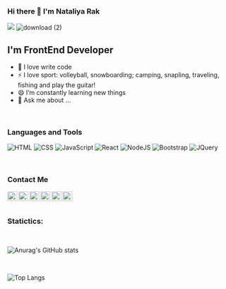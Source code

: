 ### Hi there 👋 I'm Nataliya Rak
![](https://komarev.com/ghpvc/?username=NataliRak)
![download (2)](https://user-images.githubusercontent.com/64411166/143388886-057b0857-9c8f-4b37-9461-5cf0b2801a87.gif)


## I'm FrontEnd Developer

- 💪 I love write code
- ⚡ I love sport: volleyball, snowboarding;  camping, snapling, traveling, fishing and play the guitar!
- 😄 I’m constantly learning new things
- 💬 Ask me about ...

<br />

### Languages and Tools
![HTML](https://img.shields.io/badge/-HTML5-090909?style=for-the-badge&logo=HTML&logoColor=47C5FB)
![CSS](https://img.shields.io/badge/-CSS3-090909?style=for-the-badge&logo=CSS&logoColor)
![JavaScript](https://img.shields.io/badge/-JavaScript-090909?style=for-the-badge&logo=JavaScript&logoColor)
![React](https://img.shields.io/badge/-React-090909?style=for-the-badge&logo=React&logoColor)
![NodeJS](https://img.shields.io/badge/-NodeJS-090909?style=for-the-badge&logo=NodeJs&logoColor=47C5FB)
![Bootstrap](https://img.shields.io/badge/-Bootstrap-090909?style=for-the-badge&logo=Bootstrap&logoColor)
![JQuery](https://img.shields.io/badge/-JQuery-090909?style=for-the-badge&logo=JQuery&logoColor)

<br />

### Contact Me

[<img align="left" alt="VladKalachev | LinkedIn" width="22px" src="https://cdn.jsdelivr.net/npm/simple-icons@v3/icons/linkedin.svg" />][linkedin]
[<img align="left" alt="VladKalachev | Instagram" width="22px" src="https://cdn.jsdelivr.net/npm/simple-icons@v3/icons/instagram.svg" />][instagram]
[<img align="left" alt="VladKalachev | VK" width="22px" src="https://cdn.jsdelivr.net/npm/simple-icons@v3/icons/facebook.svg" />][facebook]
[<img align="left" alt="VladKalachev | VK" width="22px" src="https://cdn.jsdelivr.net/npm/simple-icons@v3/icons/telegram.svg" />][telegram]
[<img align="left" alt="VladKalachev | VK" width="22px" src="https://cdn.jsdelivr.net/npm/simple-icons@v3/icons/whatsapp.svg" />][whatsapp]
[<img align="left" alt="VladKalachev | VK" width="22px" src="https://cdn.jsdelivr.net/npm/simple-icons@v3/icons/gmail.svg" />][gmail]



[linkedin]: https://www.linkedin.com/in/natali-rak-405712195/
[instagram]: https://www.instagram.com/nataliya__kuharskaya/?hl=ru
[facebook]: https://www.facebook.com/nataliya.kuharskaya/
[telegram]: https://t.me/NataliRak
[whatsapp]: https://t.me/NataliRak
[gmail]: natali.rak911@gmail.com


<br />
<br />


### Statictics:
<br />


![Anurag's GitHub stats](https://github-readme-stats.vercel.app/api?username=NataliRak&show_icons=true&theme=radical)

<br />

![Top Langs](https://github-readme-stats.vercel.app/api/top-langs/?username=NataliRak&layout=compact)











